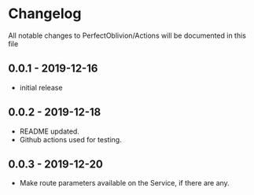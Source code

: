 # Changelog

All notable changes to PerfectOblivion/Actions will be documented in this file

## 0.0.1 - 2019-12-16

-   initial release


## 0.0.2 - 2019-12-18

-   README updated.
-   Github actions used for testing.

## 0.0.3 - 2019-12-20

-   Make route parameters available on the Service, if there are any.
